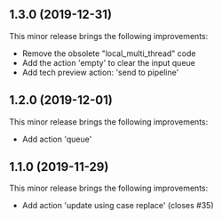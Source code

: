 ## 1.3.0 (2019-12-31)

This minor release brings the following improvements:

* Remove the obsolete "local_multi_thread" code
* Add the action 'empty' to clear the input queue
* Add tech preview action: 'send to pipeline'


## 1.2.0 (2019-12-01)

This minor release brings the following improvements:

* Add action 'queue'

## 1.1.0 (2019-11-29)

This minor release brings the following improvements:

* Add action 'update using case replace' (closes #35)
